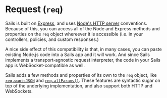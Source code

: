 # Request (`req`)

Sails is built on [Express](https://github.com/balderdashy/sails-docs/blob/master/PAGE_NEEDED.md), and uses [Node's HTTP server](http://nodejs.org/api/http.html) conventions.  Because of this, you can access all of the Node and Express methods and properties on the `req` object whereever it is accessible (i.e. in your controllers, policies, and custom responses.)

A nice side effect of this compatibility is that, in many cases, you can paste existing Node.js code into a Sails app and it will work.  And since Sails implements a transport-agnostic request interpreter, the code in your Sails app is WebSocket-compatible as well.

Sails adds a few methods and properties of its own to the `req` object, like [`req.wantsJSON`](http://sailsjs.com/documentation/reference/request-req/req-wantsJSON) and [`req.allParams()`](http://sailsjs.com/documentation/reference/request-req/req-allParams).  These features are syntactic sugar on top of the underlying implementation, and also support both HTTP and WebSockets.


<!--
### Protocol Support

The chart below describes support for the methods and properties on [`req`](http://sailsjs.com/documentation/reference/request-req), the Sails request object (`req`), across HTTP and WebSockets:


|                          | HTTP    | WebSockets |
|--------------------------|---------|------------|
| req.file()               | :white_check_mark: | :white_large_square: |
| req.param()              | :white_check_mark: | :white_check_mark: |
| req.route                | :white_check_mark: | :white_check_mark: |
| req.cookies              | :white_check_mark: | :white_large_square: |
| req.signedCookies        | :white_check_mark: | :white_large_square: |
| req.get()                | :white_check_mark: | :white_large_square: |
| req.accepts()            | :white_check_mark: | :white_large_square: |
| req.accepted             | :white_check_mark: | :white_large_square: |
| req.is()                 | :white_check_mark: | :white_large_square: |
| req.ip                   | :white_check_mark: | :white_check_mark: |
| req.ips                  | :white_check_mark: | :white_large_square: |
| req.path                 | :white_check_mark: | :white_large_square: |
| req.host                 | :white_check_mark: | :white_large_square: |
| req.fresh                | :white_check_mark: | :white_large_square: |
| req.stale                | :white_check_mark: | :white_large_square: |
| req.xhr                  | :white_check_mark: | :white_large_square: |
| req.protocol             | :white_check_mark: | :white_check_mark: |
| req.secure               | :white_check_mark: | :white_large_square: |
| req.session              | :white_check_mark: | :white_check_mark: |
| req.subdomains           | :white_check_mark: | :white_large_square: |
| req.method               | :white_check_mark: | :white_check_mark: |
| req.originalUrl          | :white_check_mark: | :white_large_square: |
| req.acceptedLanguages    | :white_check_mark: | :white_large_square: |
| req.acceptedCharsets     | :white_check_mark: | :white_large_square: |
| req.acceptsCharset()     | :white_check_mark: | :white_large_square: |
| req.acceptsLanguage()    | :white_check_mark: | :white_large_square: |
| req.isSocket             | :white_check_mark: | :white_check_mark: |
| req.allParams()          | :white_check_mark: | :white_check_mark: |
| req.transport            | :white_large_square: | :white_check_mark: |
| req.url                  | :white_check_mark: | :white_check_mark: |
| req.wantsJSON            | :white_check_mark: | :white_check_mark: |


### Legend

  - :white_check_mark: - fully supported
  - :white_large_square: - feature not yet implemented
  - :heavy_multiplication_x: - unsupported due to protocol restrictions


-->


<docmeta name="displayName" value="Request (`req`)">
<docmeta name="stabilityIndex" value="3">
